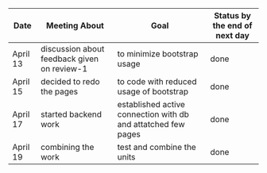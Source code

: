 Date | Meeting About | Goal | Status by the end of next day
--- | --- | --- | ---
April 13 | discussion about feedback given on review-1 | to minimize bootstrap usage | done
April 15 | decided to redo the pages | to code with reduced usage of bootstrap | done
April 17 | started backend work | established active connection with db and attatched few pages | done
April 19 | combining the work | test and combine the units | done
